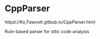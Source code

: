 # CppParser

httpd://Ko,Fawcett.gitbub.io/CppParser.html

Rule-based parser for sttic code analysis
